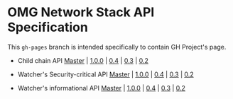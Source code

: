 # OMG Network Stack API Specification

This `gh-pages` branch is intended specifically to contain GH Project's page.


* Child chain API
[Master](https://docs.omg.network/elixir-omg/docs-ui/?urls.primaryName=master%2Foperator_api_specs) |  [1.0.0](https://docs.omg.network/elixir-omg/docs-ui/?urls.primaryName=1.0.0%2Foperator_api_specs) | [0.4](https://docs.omg.network/elixir-omg/docs-ui/?urls.primaryName=0.4%2Foperator_api_specs) | [0.3](https://docs.omg.network/elixir-omg/docs-ui/?urls.primaryName=0.3%2Foperator_api_specs) | [0.2](https://docs.omg.network/elixir-omg/docs-ui/?urls.primaryName=0.2%2Foperator_api_specs)

* Watcher's Security-critical API
[Master](https://docs.omg.network/elixir-omg/docs-ui/?urls.primaryName=master%2Fsecurity_critical_api_specs) | [1.0.0](https://docs.omg.network/elixir-omg/docs-ui/?urls.primaryName=1.0.0%2Fsecurity_critical_api_specs) | [0.4](https://docs.omg.network/elixir-omg/docs-ui/?urls.primaryName=0.4%2Fsecurity_critical_api_specs) | [0.3](https://docs.omg.network/elixir-omg/docs-ui/?urls.primaryName=0.3%2Fsecurity_critical_api_specs) | [0.2](https://docs.omg.network/elixir-omg/docs-ui/?urls.primaryName=0.2%2Fsecurity_critical_api_specs)

* Watcher's informational API
[Master](https://docs.omg.network/elixir-omg/docs-ui/?urls.primaryName=master%2Finfo_api_specs) | [1.0.0](https://docs.omg.network/elixir-omg/docs-ui/?urls.primaryName=1.0.0%2Finfo_api_specs) | [0.4](https://docs.omg.network/elixir-omg/docs-ui/?urls.primaryName=0.4%2Finfo_api_specs) | [0.3](https://docs.omg.network/elixir-omg/docs-ui/?urls.primaryName=0.3%2Finfo_api_specs) | [0.2](https://docs.omg.network/elixir-omg/docs-ui/?urls.primaryName=0.2%2Finfo_api_specs)
